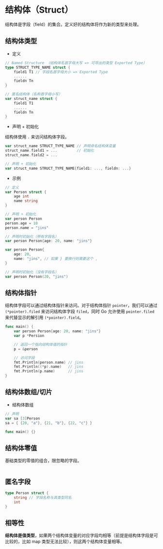 # 结构体（Struct）

结构体是字段（field）的集合。定义好的结构体将作为新的类型来处理。

## 结构体类型

* 定义

```go
// Named Structure （结构体名首字母大写 => 可导出的类型 Exported Type）
type STRUCT_TYPE_NAME struct {
    field1 T1 // 字段名首字母大小 => Exported Type
    ......
    fieldn Tn
}
```

```go
// 匿名结构体（名称首字母小写）
var struct_name struct {
    field1 T1
    ......
    fieldn Tn
}
```

* 声明 + 初始化

结构体使用 `.` 来访问结构体字段。

```go
var struct_name STRUCT_TYPE_NAME // 声明命名结构体变量
struct_name.field1 = ...         // 初始化
struct_name.field2 = ...

// 声明 + 初始化
var struct_name STRUCT_TYPE_NAME{field1: ..., fieldn: ...}
```

* 示例

```go
// 定义
var Person struct {
    age int
    name string
}

// 声明 + 初始化
var person Person
person.age = 10
person.name = "jins"

// 声明时初始化（带有字段名）
var person Person{age: 20, name: "jins"}

var person Person{
    age: 20,
    name: "jins", // 如果 } 要换行则需要这个 ,
}

// 声明时初始化（没有字段名）
var person Person(20, "jins")
```

## 结构体指针

结构体字段可以通过结构体指针来访问。对于结构体指针 `pointer`，我们可以通过 `(*pointer).filed` 来访问结构体字段 `filed`，同时 Go 允许使用 `pointer.filed` 来代替显示的解引用 `(*pointer).field`。

```go
func main() {
    var person Person{age: 20, name: "jins"}
    var p *Persion

    // 返回一个指向结构体值的指针
    p = &person

    // 访问字段
    fmt.Println(person.name) // jins
    fmt.Println((*p).name)   // jins
    fmt.Println(p.name)      // jins
}
```

## 结构体数组/切片

* 结构体数组

```go
// 声明
var sa [3]Person
sa = { {20, "a"}, {21, "b"}, {22, "c"} }
```

```go
func main() {}
```

## 结构体零值

基础类型的零值的组合，限忽略的字段。

```go
```

## 匿名字段

```go
type Person struct {
    string // 字段名称与其类型同名
    int
}
```

## 相等性

**结构体是值类型**，如果两个结构体变量的对应字段均相等（前提是结构体字段是可比较的，比如 map 类型无法比较），则这两个结构体变量相等。

